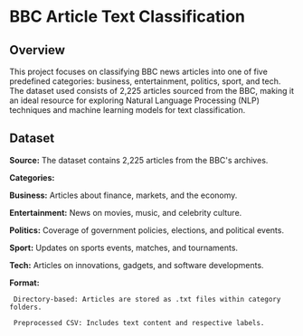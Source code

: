 # **BBC Article Text Classification**
## **Overview**
This project focuses on classifying BBC news articles into one of five predefined categories: business, entertainment, politics, sport, and tech. The dataset used consists of 2,225 articles sourced from the BBC, making it an ideal resource for exploring Natural Language Processing (NLP) techniques and machine learning models for text classification.

## **Dataset**
**Source:** The dataset contains 2,225 articles from the BBC's archives.

**Categories:**

  **Business:** Articles about finance, markets, and the economy.

  **Entertainment:** News on movies, music, and celebrity culture.

  **Politics:** Coverage of government policies, elections, and political events.

  **Sport:** Updates on sports events, matches, and tournaments.

  **Tech:** Articles on innovations, gadgets, and software developments.

**Format:**

     Directory-based: Articles are stored as .txt files within category folders.
  
     Preprocessed CSV: Includes text content and respective labels.
